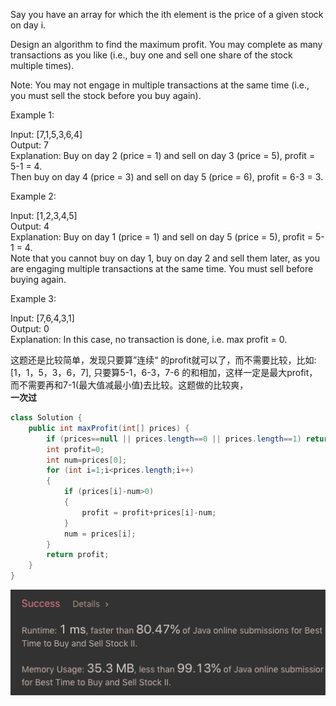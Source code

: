 Say you have an array for which the ith element is the price of a given stock on day i.

Design an algorithm to find the maximum profit. You may complete as many transactions as you like (i.e., buy one and sell one share of the stock multiple times).

Note: You may not engage in multiple transactions at the same time (i.e., you must sell the stock before you buy again).

Example 1:

Input: [7,1,5,3,6,4]<br>
Output: 7<br>
Explanation: Buy on day 2 (price = 1) and sell on day 3 (price = 5), profit = 5-1 = 4.<br>
Then buy on day 4 (price = 3) and sell on day 5 (price = 6), profit = 6-3 = 3.

Example 2:

Input: [1,2,3,4,5]<br>
Output: 4<br>
Explanation: Buy on day 1 (price = 1) and sell on day 5 (price = 5), profit = 5-1 = 4.<br>
Note that you cannot buy on day 1, buy on day 2 and sell them later, as you are
engaging multiple transactions at the same time. You must sell before buying again.

Example 3:

Input: [7,6,4,3,1]<br>
Output: 0<br>
Explanation: In this case, no transaction is done, i.e. max profit = 0.

这题还是比较简单，发现只要算”连续“ 的profit就可以了，而不需要比较，比如:<br>
[1，1，5，3，6，7], 只要算5-1，6-3，7-6 的和相加，这样一定是最大profit，而不需要再和7-1(最大值减最小值)去比较。这题做的比较爽，<br><b><a color="red">一次过</a></b>
```java
class Solution {
    public int maxProfit(int[] prices) {
        if (prices==null || prices.length==0 || prices.length==1) return 0;        
        int profit=0;
        int num=prices[0];        
        for (int i=1;i<prices.length;i++)
        {
            if (prices[i]-num>0)
            {
                profit = profit+prices[i]-num;                
            }
            num = prices[i];
        }
        return profit;
    }
}
```

![GitHub Logo](/image/122.png)